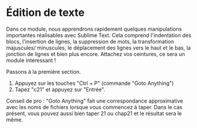 Édition de texte
================

Dans ce module, nous apprendrons rapidement quelques manipulations importantes 
réalisables avec Sublime Text. Cela comprend l'indentation des blocs, 
l'insertion de lignes, la suppression de mots, la transformation majuscules/
minuscules, le déplacement des lignes vers le haut et le bas, la jonction de 
lignes et bien plus encore. Attachez vos ceintures, ce sera un module 
intéressant !

Passons à la première section.

1. Appuyez sur les touches "Ctrl + P" (commande "Goto  Anything")
2. Tapez "c21" et appuyez sur "Entrée".

Conseil de pro : "Goto Anything" fait une correspondance approximative avec les 
noms de fichiers lorsque vous commencez à taper. Dans le cas présent, vous 
pouvez aussi bien taper 21 ou chap21 et le résultat sera le même.
